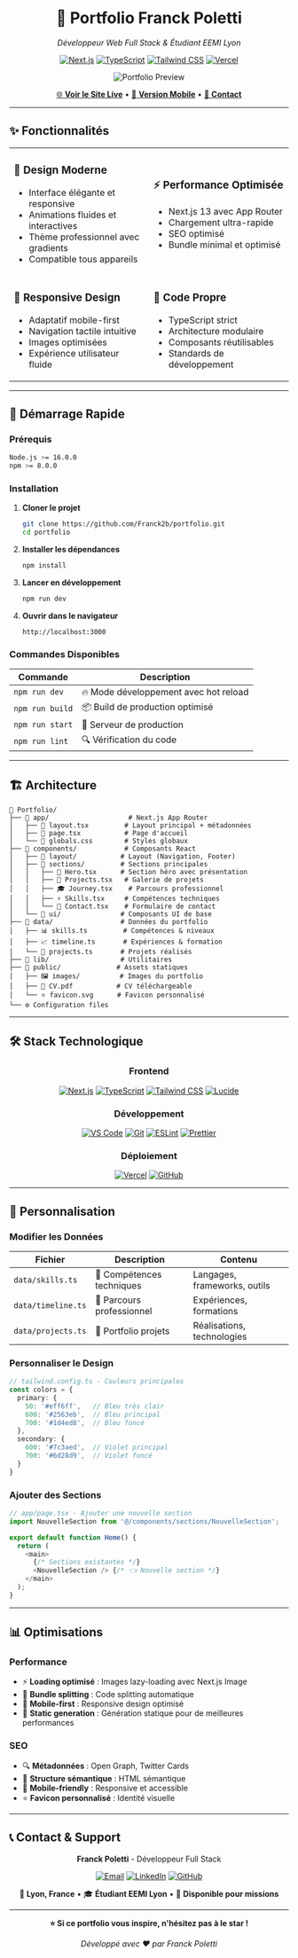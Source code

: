 <div align="center">

# 🎯 Portfolio Franck Poletti

*Développeur Web Full Stack & Étudiant EEMI Lyon*

[![Next.js](https://img.shields.io/badge/Next.js-13-black?style=for-the-badge&logo=next.js)](https://nextjs.org/)
[![TypeScript](https://img.shields.io/badge/TypeScript-5.2-blue?style=for-the-badge&logo=typescript)](https://www.typescriptlang.org/)
[![Tailwind CSS](https://img.shields.io/badge/Tailwind-3.3-38B2AC?style=for-the-badge&logo=tailwind-css)](https://tailwindcss.com/)
[![Vercel](https://img.shields.io/badge/Deployed%20on-Vercel-000000?style=for-the-badge&logo=vercel)](https://vercel.com/)

![Portfolio Preview](./public/images/portfolio-preview.png)

[🌐 **Voir le Site Live**](https://franck-poletti-portfolio.vercel.app) • [📱 **Version Mobile**](https://franck-poletti-portfolio.vercel.app) • [📧 **Contact**](mailto:franck.poletti@gmail.com)

</div>

---

## ✨ Fonctionnalités

<table>
<tr>
<td width="50%">

### 🎨 **Design Moderne**
- Interface élégante et responsive
- Animations fluides et interactives
- Thème professionnel avec gradients
- Compatible tous appareils

</td>
<td width="50%">

### ⚡ **Performance Optimisée**
- Next.js 13 avec App Router
- Chargement ultra-rapide
- SEO optimisé
- Bundle minimal et optimisé

</td>
</tr>
<tr>
<td width="50%">

### 📱 **Responsive Design**
- Adaptatif mobile-first
- Navigation tactile intuitive
- Images optimisées
- Expérience utilisateur fluide

</td>
<td width="50%">

### 🔧 **Code Propre**
- TypeScript strict
- Architecture modulaire
- Composants réutilisables
- Standards de développement

</td>
</tr>
</table>

---

## 🚀 Démarrage Rapide

### Prérequis
```bash
Node.js >= 16.0.0
npm >= 8.0.0
```

### Installation

1. **Cloner le projet**
   ```bash
   git clone https://github.com/Franck2b/portfolio.git
   cd portfolio
   ```

2. **Installer les dépendances**
   ```bash
   npm install
   ```

3. **Lancer en développement**
   ```bash
   npm run dev
   ```

4. **Ouvrir dans le navigateur**
   ```
   http://localhost:3000
   ```

### Commandes Disponibles

| Commande | Description |
|----------|-------------|
| `npm run dev` | 🔥 Mode développement avec hot reload |
| `npm run build` | 📦 Build de production optimisé |
| `npm run start` | 🚀 Serveur de production |
| `npm run lint` | 🔍 Vérification du code |

---

## 🏗️ Architecture

```
📁 Portfolio/
├── 📁 app/                    # Next.js App Router
│   ├── 📄 layout.tsx         # Layout principal + métadonnées
│   ├── 📄 page.tsx           # Page d'accueil
│   └── 📄 globals.css        # Styles globaux
├── 📁 components/            # Composants React
│   ├── 📁 layout/           # Layout (Navigation, Footer)
│   ├── 📁 sections/         # Sections principales
│   │   ├── 🎯 Hero.tsx      # Section héro avec présentation
│   │   ├── 💼 Projects.tsx   # Galerie de projets
│   │   ├── 🎓 Journey.tsx    # Parcours professionnel
│   │   ├── ⚡ Skills.tsx     # Compétences techniques
│   │   └── 📧 Contact.tsx    # Formulaire de contact
│   └── 📁 ui/               # Composants UI de base
├── 📁 data/                 # Données du portfolio
│   ├── 📊 skills.ts         # Compétences & niveaux
│   ├── 📈 timeline.ts       # Expériences & formation
│   └── 🚀 projects.ts       # Projets réalisés
├── 📁 lib/                  # Utilitaires
├── 📁 public/              # Assets statiques
│   ├── 🖼️ images/          # Images du portfolio
│   ├── 📄 CV.pdf           # CV téléchargeable
│   └── ⭐ favicon.svg      # Favicon personnalisé
└── ⚙️ Configuration files
```

---

## 🛠️ Stack Technologique

<div align="center">

### Frontend
[![Next.js](https://img.shields.io/badge/Next.js-000000?style=flat-square&logo=next.js&logoColor=white)](https://nextjs.org/)
[![TypeScript](https://img.shields.io/badge/TypeScript-007ACC?style=flat-square&logo=typescript&logoColor=white)](https://www.typescriptlang.org/)
[![Tailwind CSS](https://img.shields.io/badge/Tailwind_CSS-38B2AC?style=flat-square&logo=tailwind-css&logoColor=white)](https://tailwindcss.com/)
[![Lucide](https://img.shields.io/badge/Lucide-000000?style=flat-square&logo=lucide&logoColor=white)](https://lucide.dev/)

### Développement
[![VS Code](https://img.shields.io/badge/VS_Code-007ACC?style=flat-square&logo=visual-studio-code&logoColor=white)](https://code.visualstudio.com/)
[![Git](https://img.shields.io/badge/Git-F05032?style=flat-square&logo=git&logoColor=white)](https://git-scm.com/)
[![ESLint](https://img.shields.io/badge/ESLint-4B32C3?style=flat-square&logo=eslint&logoColor=white)](https://eslint.org/)
[![Prettier](https://img.shields.io/badge/Prettier-F7B93E?style=flat-square&logo=prettier&logoColor=black)](https://prettier.io/)

### Déploiement
[![Vercel](https://img.shields.io/badge/Vercel-000000?style=flat-square&logo=vercel&logoColor=white)](https://vercel.com/)
[![GitHub](https://img.shields.io/badge/GitHub-181717?style=flat-square&logo=github&logoColor=white)](https://github.com/)

</div>

---

## 🎨 Personnalisation

### Modifier les Données

| Fichier | Description | Contenu |
|---------|-------------|---------|
| `data/skills.ts` | 💪 Compétences techniques | Langages, frameworks, outils |
| `data/timeline.ts` | 📅 Parcours professionnel | Expériences, formations |
| `data/projects.ts` | 🚀 Portfolio projets | Réalisations, technologies |

### Personnaliser le Design

```typescript
// tailwind.config.ts - Couleurs principales
const colors = {
  primary: {
    50: '#eff6ff',   // Bleu très clair
    600: '#2563eb',  // Bleu principal
    700: '#1d4ed8',  // Bleu foncé
  },
  secondary: {
    600: '#7c3aed',  // Violet principal
    700: '#6d28d9',  // Violet foncé
  }
}
```

### Ajouter des Sections

```typescript
// app/page.tsx - Ajouter une nouvelle section
import NouvelleSection from '@/components/sections/NouvelleSection';

export default function Home() {
  return (
    <main>
      {/* Sections existantes */}
      <NouvelleSection /> {/* 👈 Nouvelle section */}
    </main>
  );
}
```

---

## 📊 Optimisations

### Performance
- ⚡ **Loading optimisé** : Images lazy-loading avec Next.js Image
- 🎯 **Bundle splitting** : Code splitting automatique
- 📱 **Mobile-first** : Responsive design optimisé
- 🚀 **Static generation** : Génération statique pour de meilleures performances

### SEO
- 🔍 **Métadonnées** : Open Graph, Twitter Cards
- 🎯 **Structure sémantique** : HTML sémantique
- 📱 **Mobile-friendly** : Responsive et accessible
- ⭐ **Favicon personnalisé** : Identité visuelle

---

## 📞 Contact & Support

<div align="center">

**Franck Poletti** - Développeur Full Stack

[![Email](https://img.shields.io/badge/Email-franck.poletti@gmail.com-red?style=for-the-badge&logo=gmail)](mailto:franck.poletti@gmail.com)
[![LinkedIn](https://img.shields.io/badge/LinkedIn-Franck_Poletti-blue?style=for-the-badge&logo=linkedin)](https://www.linkedin.com/in/franck-poletti-443a1b266)
[![GitHub](https://img.shields.io/badge/GitHub-Franck2b-black?style=for-the-badge&logo=github)](https://github.com/Franck2b)

📍 **Lyon, France** • 🎓 **Étudiant EEMI Lyon** • 💼 **Disponible pour missions**

</div>

---

<div align="center">

**⭐ Si ce portfolio vous inspire, n'hésitez pas à le star !**

*Développé avec ❤️ par Franck Poletti*

</div>
